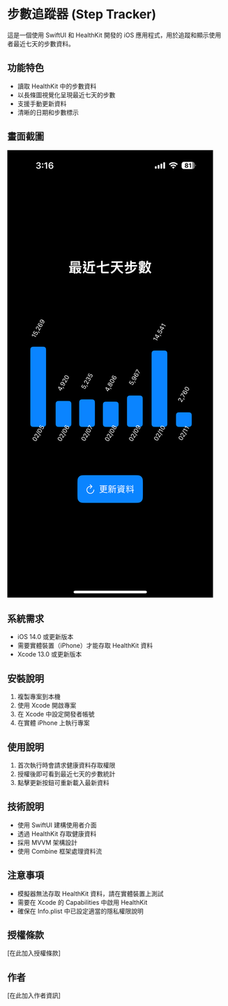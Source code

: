 # 步數追蹤器 (Step Tracker)

這是一個使用 SwiftUI 和 HealthKit 開發的 iOS 應用程式，用於追蹤和顯示使用者最近七天的步數資料。

## 功能特色

- 讀取 HealthKit 中的步數資料
- 以長條圖視覺化呈現最近七天的步數
- 支援手動更新資料
- 清晰的日期和步數標示

## 畫面截圖
![步數追蹤器截圖](Screenshots/screenshot1.png)

## 系統需求

- iOS 14.0 或更新版本
- 需要實體裝置（iPhone）才能存取 HealthKit 資料
- Xcode 13.0 或更新版本

## 安裝說明

1. 複製專案到本機
2. 使用 Xcode 開啟專案
3. 在 Xcode 中設定開發者帳號
4. 在實體 iPhone 上執行專案

## 使用說明

1. 首次執行時會請求健康資料存取權限
2. 授權後即可看到最近七天的步數統計
3. 點擊更新按鈕可重新載入最新資料

## 技術說明

- 使用 SwiftUI 建構使用者介面
- 透過 HealthKit 存取健康資料
- 採用 MVVM 架構設計
- 使用 Combine 框架處理資料流

## 注意事項

- 模擬器無法存取 HealthKit 資料，請在實體裝置上測試
- 需要在 Xcode 的 Capabilities 中啟用 HealthKit
- 確保在 Info.plist 中已設定適當的隱私權限說明

## 授權條款

[在此加入授權條款]

## 作者

[在此加入作者資訊] 